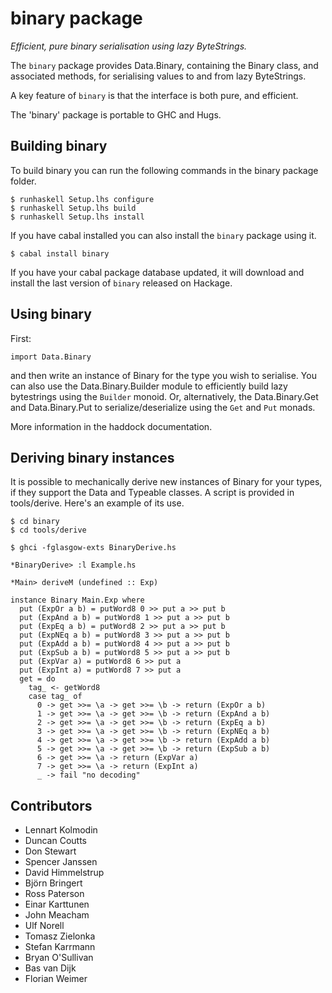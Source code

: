 # binary package #

*Efficient, pure binary serialisation using lazy ByteStrings.*

The ``binary`` package provides Data.Binary, containing the Binary class,
and associated methods, for serialising values to and from lazy
ByteStrings. 

A key feature of ``binary`` is that the interface is both pure, and efficient.

The 'binary' package is portable to GHC and Hugs.

## Building binary ##

To build binary you can run the following commands in the binary package folder.

    $ runhaskell Setup.lhs configure
    $ runhaskell Setup.lhs build
    $ runhaskell Setup.lhs install

If you have cabal installed you can also install the ``binary`` package using it.

    $ cabal install binary

If you have your cabal package database updated, it will download and install the last
version of ``binary`` released on Hackage.

## Using binary ##

First:

    import Data.Binary

and then write an instance of Binary for the type you wish to serialise.
You can also use the Data.Binary.Builder module to efficiently build
lazy bytestrings using the ``Builder`` monoid. Or, alternatively, the
Data.Binary.Get and Data.Binary.Put to serialize/deserialize using
the ``Get`` and ``Put`` monads.

More information in the haddock documentation.

## Deriving binary instances ##

It is possible to mechanically derive new instances of Binary for your
types, if they support the Data and Typeable classes. A script is
provided in tools/derive. Here's an example of its use.

    $ cd binary 
    $ cd tools/derive 

    $ ghci -fglasgow-exts BinaryDerive.hs

    *BinaryDerive> :l Example.hs 

    *Main> deriveM (undefined :: Exp)

    instance Binary Main.Exp where
      put (ExpOr a b) = putWord8 0 >> put a >> put b
      put (ExpAnd a b) = putWord8 1 >> put a >> put b
      put (ExpEq a b) = putWord8 2 >> put a >> put b
      put (ExpNEq a b) = putWord8 3 >> put a >> put b
      put (ExpAdd a b) = putWord8 4 >> put a >> put b
      put (ExpSub a b) = putWord8 5 >> put a >> put b
      put (ExpVar a) = putWord8 6 >> put a
      put (ExpInt a) = putWord8 7 >> put a
      get = do
        tag_ <- getWord8
        case tag_ of
          0 -> get >>= \a -> get >>= \b -> return (ExpOr a b)
          1 -> get >>= \a -> get >>= \b -> return (ExpAnd a b)
          2 -> get >>= \a -> get >>= \b -> return (ExpEq a b)
          3 -> get >>= \a -> get >>= \b -> return (ExpNEq a b)
          4 -> get >>= \a -> get >>= \b -> return (ExpAdd a b)
          5 -> get >>= \a -> get >>= \b -> return (ExpSub a b)
          6 -> get >>= \a -> return (ExpVar a)
          7 -> get >>= \a -> return (ExpInt a)
          _ -> fail "no decoding"

## Contributors ##

* Lennart Kolmodin
* Duncan Coutts
* Don Stewart
* Spencer Janssen
* David Himmelstrup
* Björn Bringert
* Ross Paterson
* Einar Karttunen
* John Meacham
* Ulf Norell
* Tomasz Zielonka
* Stefan Karrmann
* Bryan O'Sullivan
* Bas van Dijk
* Florian Weimer

